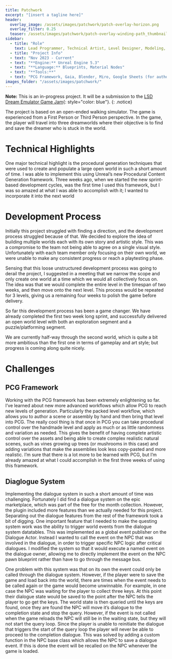 ```yaml
---
title: Patchwork
excerpt: "[insert a tagline here]"
header:
  overlay_image: /assets/images/patchwork/patch-overlay-horizon.png
  overlay_filter: 0.25
  teaser: /assets/images/patchwork/patch-overlay-winding-path_thumbnail.png
sidebar:   
  - title: "Role"
    text: Lead Programmer, Technical Artist, Level Designer, Modeling, and Project Manager 
  - title: "Project Info"
  - text: "Nov 2023 - Current"
  - text: "**Engine:** Unreal Engine 5.3"
  - text: "**Language:** Blueprints, Material Nodes"
  - text: "**Tools:**"
  - text: "PCG Framework, Gaia, Blender, Miro, Google Sheets (for authoring datatables)"
images_folder: "/assets/images/patchwork/"
---
```


**Note:** This is an in-progress project. It will be a submission to the [LSD Dream Emulator Game Jam]{: style="color: blue"}.
{: .notice}

[LSD Dream Emulator Game Jam]: https://itch.io/jam/lsdjam-2023 "LSD Dream Emulator Game Jam"

The project is based on an open-ended walking simulator. The game is experienced from a First Person or Third Person perspective. In the game, the player will travel into three dreamworlds where their objective is to find and save the dreamer who is stuck in the world.

# Technical Highlights

One major technical highlight is the procedural generation techniques that were used to create and populate a large open world in such a short amount of time. I was able to implement this using Unreal’s new Procedural Content Generation framework. Three weeks ago, when we started the new sprint-based development cycles, was the first time I used this framework, but I was so amazed at what I was able to accomplish with it; I wanted to incorporate it into the next world

# Development Process

Initially this project struggled with finding a direction, and the development process struggled because of that. We decided to explore the idea of building multiple worlds each with its own story and artistic style. This was a compromise to the team not being able to agree on a single visual style. Unfortunately with each team member only focusing on their own world, we were unable to make any consistent progress or reach a playtesting phase. 

Sensing that this loose unstructured development process was going to derail the project, I suggested in a meeting that we narrow the scope and only create one world at a time which we would all collectively focus on. The idea was that we would complete the entire level in the timespan of two weeks, and then move onto the next level. This process would be repeated for 3 levels, giving us a remaining four weeks to polish the game before delivery.

So far this development process has been a game changer. We have already completed the first two week long sprint, and successfully delivered an open world level with both an exploration segment and a puzzle/platforming segment.

We are currently half-way through the second world, which is quite a bit more ambitious than the first one in terms of gameplay and art style; but progress is coming along quite nicely.

# Challenges 

## PCG Framework

Working with the PCG framework has been extremely enlightening so far. I’ve learned about new more advanced workflows which allow PCG to reach new levels of generation. Particularly the packed level workflow, which allows you to author a scene or assembly by hand and then bring that level into PCG. The really cool thing is that once in PCG you can take procedural control over the handmade level and apply as much or as little randomness and variation as needed. This gives the benefit of having complete artistic control over the assets and being able to create complex realistic natural scenes, such as vines growing up trees (or mushrooms in this case) and adding variations that make the assemblies look less copy-pasted and more realistic. I’m sure that there is a lot more to be learned with PCG, but I’m already amazed at what I could accomplish in the first three weeks of using this framework.

## Diaglogue System

Implementing the dialogue system in such a short amount of time was challenging. Fortunately I did find a dialogue system on the epic marketplace, which was part of the free for the month collection. However, the plugin included more features than we actually needed for this project. Separating out the dialogue features from the rest of the framework took a bit of digging. One important feature that I needed to make the questing system work was the ability to trigger world events from the dialogue system datatables. This was implemented as a global event publisher on the Dialogue Actor. Instead I wanted to call the event on the NPC that was involved in the dialogue, in order to trigger specific NPC logic after critical dialogues. I modified the system so that it would execute a named event on the dialogue owner, allowing me to directly implement the event on the NPC pawn blueprint rather than have to go through the message bus. 

One problem with this system was that on its own the event could only be called through the dialogue system. However, if the player were to save the game and load back into the world, there are times when the event needs to be called again or the game would become unwinnable. For example, in one case the NPC was waiting for the player to collect three keys. At this point their dialogue state would be saved to the point after the NPC tells the player to go get the keys. The world state is then queried until the keys are found, once they are found the NPC will move it’s dialogue to the completion state and stop the query. However, if the event is not called when the game reloads the NPC will still be in the waiting state, but they will not start the query loop. Since the player is unable to reinitiate the dialogue that triggers the start of the query loop the player will never be able to proceed to the completion dialogue. This was solved by adding a custom function in the NPC base class which allows the NPC to save a dialogue event. If this is done the event will be recalled on the NPC whenever the game is loaded.

